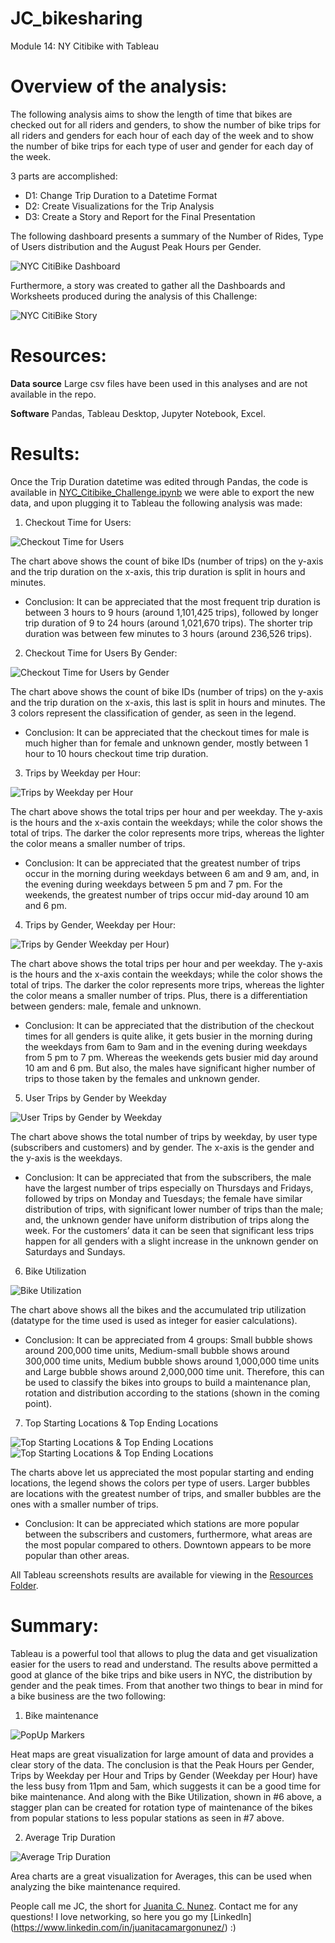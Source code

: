 # JC_bikesharing
Module 14: NY Citibike with Tableau

# Overview of the analysis:

The following analysis aims to show the length of time that bikes are checked out for all riders and genders, to show the number of bike trips for all riders and genders for each hour of each day of the week and to show the number of bike trips for each type of user and gender for each day of the week.

3 parts are accomplished:

- D1: Change Trip Duration to a Datetime Format
- D2: Create Visualizations for the Trip Analysis
- D3: Create a Story and Report for the Final Presentation

The following dashboard presents a summary of the Number of Rides, Type of Users distribution and the August Peak Hours per Gender.

![NYC CitiBike Dashboard](/__Resources/NYCCitiBikeDashboard.jpg)

Furthermore, a story was created to gather all the Dashboards and Worksheets produced during the analysis of this Challenge:

![NYC CitiBike Story](/__Resources/TableauNYCCitiBikeStory.gif)

# Resources:
 
  **Data source** Large csv files have been used in this analyses and are not available in the repo. 

  **Software** Pandas, Tableau Desktop, Jupyter Notebook, Excel.

# Results:

Once the Trip Duration datetime was edited through Pandas, the code is available in [NYC_Citibike_Challenge.ipynb](https://github.com/juanitacosmica/JC_bikesharing/NYC_Citibike_Challenge.ipynb) we were able to export the new data, and upon plugging it to Tableau the following analysis was made:

1. Checkout Time for Users:

![Checkout Time for Users](/__Resources/CheckoutTimesForUsers.jpg)

The chart above shows the count of bike IDs (number of trips) on the y-axis and the trip duration on the x-axis, this trip duration is split in hours and minutes. 

- Conclusion: It can be appreciated that the most frequent trip duration is between 3 hours to 9 hours (around 1,101,425 trips), followed by longer trip duration of 9 to 24 hours (around 1,021,670 trips). The shorter trip duration was between few minutes to 3 hours (around 236,526 trips).

2. Checkout Time for Users By Gender:

![Checkout Time for Users by Gender](/__Resources/CheckoutTimesByGender.jpg)

The chart above shows the count of bike IDs (number of trips) on the y-axis and the trip duration on the x-axis, this last is split in hours and minutes. The 3 colors represent the classification of gender, as seen in the legend.

- Conclusion: It can be appreciated that the checkout times for male is much higher than for female and unknown gender, mostly between 1 hour to 10 hours checkout time trip duration.

3. Trips by Weekday per Hour:

![Trips by Weekday per Hour](/__Resources/TripsByWeekdayPerHour.jpg)

The chart above shows the total trips per hour and per weekday. The y-axis is the hours and the x-axis contain the weekdays; while the color shows the total of trips. The darker the color represents more trips, whereas the lighter the color means a smaller number of trips. 

- Conclusion: It can be appreciated that the greatest number of trips occur in the morning during weekdays between 6 am and 9 am, and, in the evening during weekdays between 5 pm and 7 pm. For the weekends, the greatest number of trips occur mid-day around 10 am and 6 pm.

4. Trips by Gender, Weekday per Hour:

![Trips by Gender Weekday per Hour)](/__Resources/TripsByGenderWeekdayPerHour.jpg)

The chart above shows the total trips per hour and per weekday. The y-axis is the hours and the x-axis contain the weekdays; while the color shows the total of trips. The darker the color represents more trips, whereas the lighter the color means a smaller number of trips. Plus, there is a differentiation between genders: male, female and unknown. 

- Conclusion: It can be appreciated that the distribution of the checkout times for all genders is quite alike, it gets busier in the morning during the weekdays from 6am to 9am and in the evening during weekdays from 5 pm to 7 pm. Whereas the weekends gets busier mid day around 10 am and 6 pm. But also, the males have significant higher number of trips to those taken by the females and unknown gender.

5. User Trips by Gender by Weekday

![User Trips by Gender by Weekday](/__Resources/TripsByGenderByWeekday.jpg)

The chart above shows the total number of trips by weekday, by user type (subscribers and customers) and by gender. The x-axis is the gender and the y-axis is the weekdays. 

- Conclusion: It can be appreciated that from the subscribers, the male have the largest number of trips especially on Thursdays and Fridays, followed by trips on Monday and Tuesdays; the female have similar distribution of trips, with significant lower number of trips than the male; and, the unknown gender have uniform distribution of trips along the week. For the customers’ data it can be seen that significant less trips happen for all genders with a slight increase in the unknown gender on Saturdays and Sundays.

6. Bike Utilization

![Bike Utilization](/__Resources/BikeUtilization.jpg)

The chart above shows all the bikes and the accumulated trip utilization (datatype for the time used is used as integer for easier calculations).
- Conclusion: It can be appreciated from 4 groups: Small bubble shows around 200,000 time units, Medium-small bubble shows around 300,000 time units, Medium bubble shows around 1,000,000 time units and Large bubble shows around 2,000,000 time unit. Therefore, this can be used to classify the bikes into groups to build a maintenance plan, rotation and distribution according to the stations (shown in the coming point).

7. Top Starting Locations & Top Ending Locations

![Top Starting Locations & Top Ending Locations](/__Resources/TopStartingLocations.jpg)
![Top Starting Locations & Top Ending Locations](/__Resources/TopEndingLocations.jpg)

The charts above let us appreciated the most popular starting and ending locations, the legend shows the colors per type of users. Larger bubbles are locations with the greatest number of trips, and smaller bubbles are the ones with a smaller number of trips. 
- Conclusion: It can be appreciated which stations are more popular between the subscribers and customers, furthermore, what areas are the most popular compared to others. Downtown appears to be more popular than other areas.

All Tableau screenshots results are available for viewing in the [Resources Folder](https://github.com/juanitacosmica/JC_bikesharing/__Resources).

# Summary:

Tableau is a powerful tool that allows to plug the data and get visualization easier for the users to read and understand. The results above permitted a good at glance of the bike trips and bike users in NYC, the distribution by gender and the peak times. From that another two things to bear in mind for a bike business are the two following: 

1. Bike maintenance

![PopUp Markers](/__Resources/BikeRepairs.jpg)

Heat maps are great visualization for large amount of data and provides a clear story of the data. The conclusion is that the Peak Hours per Gender, Trips by Weekday per Hour and Trips by Gender (Weekday per Hour) have the less busy from 11pm and 5am, which suggests it can be a good time for bike maintenance. And along with the Bike Utilization, shown in #6 above, a stagger plan can be created for rotation type of maintenance of the bikes from popular stations to less popular stations as seen in #7 above.

2. Average Trip Duration

![Average Trip Duration](/__Resources/AverageTripDuration.jpg)

Area charts are a great visualization for Averages, this can be used when analyzing the bike maintenance required.

People call me JC, the short for [Juanita C. Nunez](https://www.linkedin.com/in/juanitacamargonunez/). Contact me for any questions! I love networking, so here you go  my [LinkedIn] (https://www.linkedin.com/in/juanitacamargonunez/) :)

